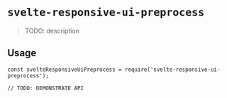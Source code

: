 # `svelte-responsive-ui-preprocess`

> TODO: description

## Usage

```
const svelteResponsiveUiPreprocess = require('svelte-responsive-ui-preprocess');

// TODO: DEMONSTRATE API
```
